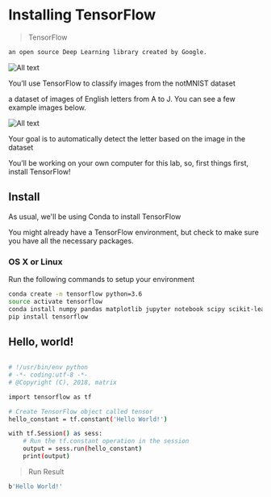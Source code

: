 # Installing TensorFlow

>TensorFlow

```bash
an open source Deep Learning library created by Google.
```

![All text](http://ww1.sinaimg.cn/large/dc05ba18gy1fnb7afsvfuj20zw0h876o.jpg)

You’ll use TensorFlow to classify images from the notMNIST dataset

a dataset of images of English letters from A to J. You can see a few example images below.

![All text](http://ww1.sinaimg.cn/large/dc05ba18gy1fnb792q2qlj211i0hmq85.jpg)

Your goal is to automatically detect the letter based on the image in the dataset

You’ll be working on your own computer for this lab, so, first things first, install TensorFlow!

## Install

As usual, we'll be using Conda to install TensorFlow

You might already have a TensorFlow environment, but check to make sure you have all the necessary packages.

### OS X or Linux

Run the following commands to setup your environment

```bash
conda create -n tensorflow python=3.6
source activate tensorflow
conda install numpy pandas matplotlib jupyter notebook scipy scikit-learn
pip install tensorflow
```

## Hello, world!

```bash

# !/usr/bin/env python
# -*- coding:utf-8 -*-
# @Copyright (C), 2018, matrix

import tensorflow as tf

# Create TensorFlow object called tensor
hello_constant = tf.constant('Hello World!')

with tf.Session() as sess:
    # Run the tf.constant operation in the session
    output = sess.run(hello_constant)
    print(output)
```

>Run Result

```bash
b'Hello World!'
```
